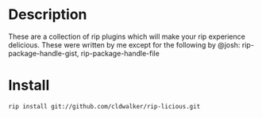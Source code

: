 Description
===========

These are a collection of rip plugins which will make your rip experience delicious. These were
written by me except for the following by @josh: rip-package-handle-gist, rip-package-handle-file

Install
=======

    rip install git://github.com/cldwalker/rip-licious.git
